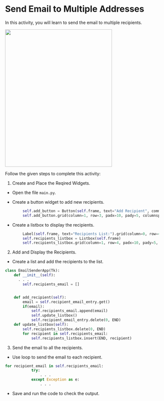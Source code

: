 Send Email to Multiple Addresses
=================




In this activity, you will learn to send the email to multiple recipients.


<img src= "https://media.slid.es/uploads/1525749/images/10932908/AA1.gif" width = "350" height = "450">


Follow the given steps to complete this activity:
	
1. Create and Place the Reqired Widgets.


* Open the file `main.py`.


* Create a button widget to add new recipients.
~~~python
        self.add_button = Button(self.frame, text="Add Recipient", command=self.add_recipient)
        self.add_button.grid(column=1, row=3, padx=10, pady=5, columnspan=2)


~~~
* Create a listbox to display the recipients.
~~~python
        Label(self.frame, text="Recipients List:").grid(column=0, row=4, sticky="w")
        self.recipients_listbox = Listbox(self.frame)
        self.recipients_listbox.grid(column=1, row=4, padx=10, pady=5, columnspan=2)


~~~


2. Add and Display the Recipients.
* Create a list and add the recipients to the list.
~~~python
class EmailSenderApp(Tk):
    def __init__(self):
	  . . .
        self.recipients_email = []


    def add_recipient(self):
        email = self.recipient_email_entry.get()
        if(email):
            self.recipients_email.append(email)
            self.update_listbox()
            self.recipient_email_entry.delete(0, END)
    def update_listbox(self):
        self.recipients_listbox.delete(0, END)
        for recipient in self.recipients_email:
            self.recipients_listbox.insert(END, recipient)
~~~
3. Send the email to all the recipients.
* Use loop to send the email to each recipient.
~~~python
for recipient_email in self.recipients_email:
            try:
                . . .
            except Exception as e:
                . . .


~~~


* Save and run the code to check the output.
